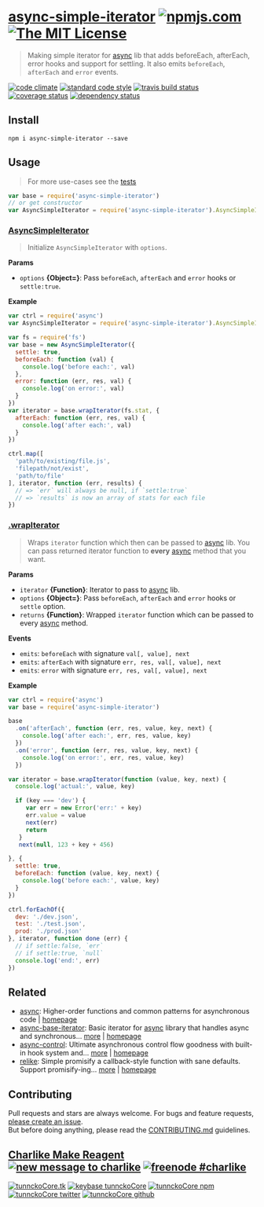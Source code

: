 # [async-simple-iterator][author-www-url] [![npmjs.com][npmjs-img]][npmjs-url] [![The MIT License][license-img]][license-url] 

> Making simple iterator for [async][] lib that adds beforeEach, afterEach, error hooks and support for settling. It also emits `beforeEach`, `afterEach` and `error` events.

[![code climate][codeclimate-img]][codeclimate-url] [![standard code style][standard-img]][standard-url] [![travis build status][travis-img]][travis-url] [![coverage status][coveralls-img]][coveralls-url] [![dependency status][david-img]][david-url]

## Install
```
npm i async-simple-iterator --save
```

## Usage
> For more use-cases see the [tests](./test.js)

```js
var base = require('async-simple-iterator')
// or get constructor
var AsyncSimpleIterator = require('async-simple-iterator').AsyncSimpleIterator
```

### [AsyncSimpleIterator](index.js#L52)
> Initialize `AsyncSimpleIterator` with `options`.

**Params**

* `options` **{Object=}**: Pass `beforeEach`, `afterEach` and `error` hooks or `settle:true`.    

**Example**

```js
var ctrl = require('async')
var AsyncSimpleIterator = require('async-simple-iterator').AsyncSimpleIterator

var fs = require('fs')
var base = new AsyncSimpleIterator({
  settle: true,
  beforeEach: function (val) {
    console.log('before each:', val)
  },
  error: function (err, res, val) {
    console.log('on error:', val)
  }
})
var iterator = base.wrapIterator(fs.stat, {
  afterEach: function (err, res, val) {
    console.log('after each:', val)
  }
})

ctrl.map([
  'path/to/existing/file.js',
  'filepath/not/exist',
  'path/to/file'
], iterator, function (err, results) {
  // => `err` will always be null, if `settle:true`
  // => `results` is now an array of stats for each file
})
```

### [.wrapIterator](index.js#L136)
> Wraps `iterator` function which then can be passed to [async][] lib. You can pass returned iterator function to **every** [async][] method that you want.

**Params**

* `iterator` **{Function}**: Iterator to pass to [async][] lib.    
* `options` **{Object=}**: Pass `beforeEach`, `afterEach` and `error` hooks or `settle` option.    
* `returns` **{Function}**: Wrapped `iterator` function which can be passed to every [async][] method.  

**Events**
* `emits`: `beforeEach` with signature `val[, value], next`  
* `emits`: `afterEach` with signature `err, res, val[, value], next`  
* `emits`: `error` with signature `err, res, val[, value], next`  

**Example**

```js
var ctrl = require('async')
var base = require('async-simple-iterator')

base
  .on('afterEach', function (err, res, value, key, next) {
    console.log('after each:', err, res, value, key)
  })
  .on('error', function (err, res, value, key, next) {
    console.log('on error:', err, res, value, key)
  })

var iterator = base.wrapIterator(function (value, key, next) {
  console.log('actual:', value, key)

  if (key === 'dev') {
     var err = new Error('err:' + key)
     err.value = value
     next(err)
     return
   }
   next(null, 123 + key + 456)

}, {
  settle: true,
  beforeEach: function (value, key, next) {
    console.log('before each:', value, key)
  }
})

ctrl.forEachOf({
  dev: './dev.json',
  test: './test.json',
  prod: './prod.json'
}, iterator, function done (err) {
  // if settle:false, `err`
  // if settle:true, `null`
  console.log('end:', err)
})
```

## Related
* [async](https://www.npmjs.com/package/async): Higher-order functions and common patterns for asynchronous code | [homepage](https://github.com/caolan/async)
* [async-base-iterator](https://www.npmjs.com/package/async-base-iterator): Basic iterator for [async][] library that handles async and synchronous… [more](https://www.npmjs.com/package/async-base-iterator) | [homepage](https://github.com/tunnckocore/async-base-iterator)
* [async-control](https://www.npmjs.com/package/async-control): Ultimate asynchronous control flow goodness with built-in hook system and… [more](https://www.npmjs.com/package/async-control) | [homepage](https://github.com/hybridables/async-control)
* [relike](https://www.npmjs.com/package/relike): Simple promisify a callback-style function with sane defaults. Support promisify-ing… [more](https://www.npmjs.com/package/relike) | [homepage](https://github.com/hybridables/relike)

## Contributing
Pull requests and stars are always welcome. For bugs and feature requests, [please create an issue](https://github.com/tunnckoCore/async-simple-iterator/issues/new).  
But before doing anything, please read the [CONTRIBUTING.md](./CONTRIBUTING.md) guidelines.

## [Charlike Make Reagent](http://j.mp/1stW47C) [![new message to charlike][new-message-img]][new-message-url] [![freenode #charlike][freenode-img]][freenode-url]

[![tunnckoCore.tk][author-www-img]][author-www-url] [![keybase tunnckoCore][keybase-img]][keybase-url] [![tunnckoCore npm][author-npm-img]][author-npm-url] [![tunnckoCore twitter][author-twitter-img]][author-twitter-url] [![tunnckoCore github][author-github-img]][author-github-url]

[async]: https://github.com/caolan/async
[is-typeof-error]: https://github.com/tunnckocore/is-typeof-error

[npmjs-url]: https://www.npmjs.com/package/async-simple-iterator
[npmjs-img]: https://img.shields.io/npm/v/async-simple-iterator.svg?label=async-simple-iterator

[license-url]: https://github.com/tunnckoCore/async-simple-iterator/blob/master/LICENSE
[license-img]: https://img.shields.io/badge/license-MIT-blue.svg

[codeclimate-url]: https://codeclimate.com/github/tunnckoCore/async-simple-iterator
[codeclimate-img]: https://img.shields.io/codeclimate/github/tunnckoCore/async-simple-iterator.svg

[travis-url]: https://travis-ci.org/tunnckoCore/async-simple-iterator
[travis-img]: https://img.shields.io/travis/tunnckoCore/async-simple-iterator/master.svg

[coveralls-url]: https://coveralls.io/r/tunnckoCore/async-simple-iterator
[coveralls-img]: https://img.shields.io/coveralls/tunnckoCore/async-simple-iterator.svg

[david-url]: https://david-dm.org/tunnckoCore/async-simple-iterator
[david-img]: https://img.shields.io/david/tunnckoCore/async-simple-iterator.svg

[standard-url]: https://github.com/feross/standard
[standard-img]: https://img.shields.io/badge/code%20style-standard-brightgreen.svg

[author-www-url]: http://www.tunnckocore.tk
[author-www-img]: https://img.shields.io/badge/www-tunnckocore.tk-fe7d37.svg

[keybase-url]: https://keybase.io/tunnckocore
[keybase-img]: https://img.shields.io/badge/keybase-tunnckocore-8a7967.svg

[author-npm-url]: https://www.npmjs.com/~tunnckocore
[author-npm-img]: https://img.shields.io/badge/npm-~tunnckocore-cb3837.svg

[author-twitter-url]: https://twitter.com/tunnckoCore
[author-twitter-img]: https://img.shields.io/badge/twitter-@tunnckoCore-55acee.svg

[author-github-url]: https://github.com/tunnckoCore
[author-github-img]: https://img.shields.io/badge/github-@tunnckoCore-4183c4.svg

[freenode-url]: http://webchat.freenode.net/?channels=charlike
[freenode-img]: https://img.shields.io/badge/freenode-%23charlike-5654a4.svg

[new-message-url]: https://github.com/tunnckoCore/ama
[new-message-img]: https://img.shields.io/badge/ask%20me-anything-green.svg

